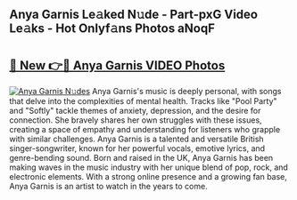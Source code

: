 ## Anya Garnis Le𝚊ked N𝚞de - Part-pxG Video Le𝚊ks - Hot Onlyf𝚊ns Photos aNoqF

# <h2><a href="http://ac44424.deff.icu/?id=Anya+Garnis">🔗 New 👉🔴 Anya Garnis VIDEO Photos</a></h2>

[![Anya Garnis N𝚞des](https://i.imgur.com/rIISA9y.gif)](http://ac44424.deff.icu/?id=Anya+Garnis)
Anya Garnis's music is deeply personal, with songs that delve into the complexities of mental health. Tracks like "Pool Party" and "Softly" tackle themes of anxiety, depression, and the desire for connection. She bravely shares her own struggles with these issues, creating a space of empathy and understanding for listeners who grapple with similar challenges. Anya Garnis is a talented and versatile British singer-songwriter, known for her powerful vocals, emotive lyrics, and genre-bending sound. Born and raised in the UK, Anya Garnis has been making waves in the music industry with her unique blend of pop, rock, and electronic elements. With a strong online presence and a growing fan base, Anya Garnis is an artist to watch in the years to come.
